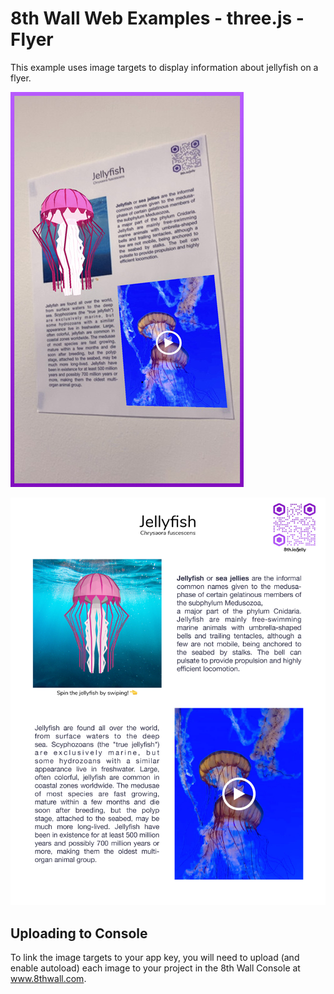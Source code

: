 # 8th Wall Web Examples - three.js - Flyer

This example uses image targets to display information about jellyfish on a flyer.

![artgallery-screenshot](../../../images/screenshot-flyer.jpg)

![flyer](./flyer.jpg)

## Uploading to Console

To link the image targets to your app key, you will need to upload (and enable autoload) each image to your project in the 8th Wall Console at www.8thwall.com.
